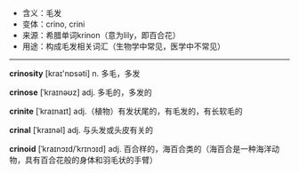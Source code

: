 - <span class="definition">含义：毛发</span>
- <span class="definition">变体：crino, crini</span>
- <span class="definition">来源：希腊单词krinon（意为lily，即百合花）</span>
- <span class="definition">用途：构成毛发相关词汇（生物学中常见，医学中不常见）</span>


---


<span class="vocabulary">**crinosity**</span> [kraɪ'nɒsәti] n. 多毛，多发

<span class="vocabulary">**crinose**</span> [ˈkraɪnəʊz] adj. 多毛的，多发的

<span class="vocabulary">**crinite**</span> [ˈkraɪnaɪt] adj.（植物）有发状尾的，有毛发的，有长软毛的

<span class="vocabulary">**crinal**</span> [ˈkraɪnəl] adj. 与头发或头皮有关的

<span class="vocabulary">**crinoid**</span> [ˈkraɪnɔɪd/ˈkrɪnɔɪd] adj. 百合样的，海百合类的（海百合是一种海洋动物，具有百合花般的身体和羽毛状的手臂）
